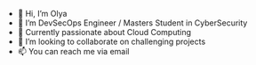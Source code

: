 - 👋 Hi, I’m Olya
- 👀 I’m DevSecOps Engineer / Masters Student in CyberSecurity
- 🌱 Currently passionate about Cloud Computing
- 💞️ I’m looking to collaborate on challenging projects
- 📫 You can reach me via email

<!---
ob0420/ob0420 is a ✨ special ✨ repository because its `README.md` (this file) appears on your GitHub profile.
You can click the Preview link to take a look at your changes.
--->
